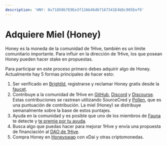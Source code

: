 ```yaml
---
description: 'HNY: 0x71850b7E9Ee3f13Ab46d67167341E4bDc905Eef9'
---
```


# Adquiere Miel \(Honey\)

Honey es la moneda de la comunidad de 1Hive, también es un límite comunitario importante. Para influir en la dirección de 1Hive, los que posean Honey pueden hacer stake en propuestas.

Para participar en este proceso primero debes adquirir algo de Honey. Actualmente hay 5 formas principales de hacer esto: 

1. Ser verificado en [BrightId](../guides/brightid/), registrarse y reclamar Honey gratis desde la [faucet](https://faucet.1hive.org/#/). 
2. Contribuye a la comunidad de 1Hive en [GitHub](https://github.com/1Hive), [Discord](https://discord.com/invite/P4rRDUKTAU) y [Discourse](https://forum.1hive.org/). Estas contribuciones se rastrean utilizando SourceCred y [Pollen](how-can-you-contribute/earn-pollen.md), que es una puntuación de contribución. La miel \(Honey\) se distribuye semanalmente sobre la base de estos puntajes. 
3. Ayuda en la comunidad y es posible que uno de los miembros de [Fauna](../community/swarms/fauna.md) te detecte y [te premie por tu ayuda](how-can-you-contribute/premios-fauna.md). 
4. Busca algo que puedas hacer para mejorar 1Hive y envía una propuesta de financiación al [DAO de 1Hive](../projects/honey/participacion.md).  
5. Compra Honey en [Honeyswap](https://honeyswap.org/#/swap) con xDai y otras criptomonedas.




